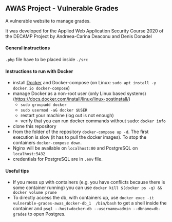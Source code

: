 ## AWAS Project - Vulnerable Grades
A vulnerable website to manage grades.

It was developed for the Applied Web Application Security Course 2020 of the DECAMP Project
by Andreea-Carina Deaconu and Denis Donadel

#### General instructions
`.php` file have to be placed inside `./src`

#### Instructions to run with Docker
- install [Docker](https://docs.docker.com/install/) and Docker-compose (on Linux: `sudo apt install -y docker.io docker-compose`)
- manage Docker as a non-root user (only Linux based systems) (https://docs.docker.com/install/linux/linux-postinstall/)
  - `sudo groupadd docker`
  - `sudo usermod -aG docker $USER`  
  - restart your machine (log out is not enough)
  - verify that you can run docker commands without sudo: `docker info`
- clone this repository
- from the folder of the repository `docker-compose up -d`. The first execution is slow (it has to pull the docker images). To stop the containers `docker-compose down`.
- Nginx will be available on `localhost:80` and PostgreSQL on `localhost:5432`
- credentials for PostgreSQL are in `.env` file.

#### Useful tips
- If you mess up with containers (e.g. you have conflicts because there is some container running) you can use `docker kill $(docker ps -q) && docker volume prune`
- To directly access the db, with containers up, use `docker exec -it vulnerable-grades-awas_docker-db_1  /bin/bash` to get a shell inside the container and `psql --host=docker-db --username=admin --dbname=db-grades` to open Postgres.
